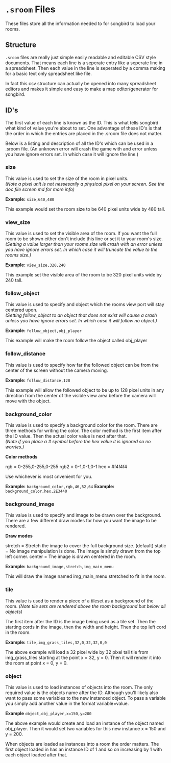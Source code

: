 # `.sroom` Files

These files store all the information needed to for songbird to load your rooms.

## Structure

`.sroom` files are really just simple easily readable and editable CSV style documents. That means each line is a seperate entry like a seperate line in a spreadsheet. Then each value in the line is seperated by a comma making for a basic text only spreadsheet like file.

In fact this csv structure can actually be opened into many spreadsheet editors and makes it simple and easy to make a map editor/generator for songbird.

## ID's

The first value of each line is known as the ID. This is what tells songbird what kind of value you're about to set. One advantage of these ID's is that the order in which the entries are placed in the .sroom file does not matter.

Below is a listing and description of all the ID's which can be used in a .sroom file. (An unknown error will crash the game with and error unless you have ignore errors set. In which case it will ignore the line.)

### size

This value is used to set the size of the room in pixel units.  
*(Note a pixel unit is not nessesarily a physical pixel on your screen. See the doc file screen.md for more info)*

**Example:** `size,640,480`

This example would set the room size to be 640 pixel units wide by 480 tall.

### view_size

This value is used to set the visible area of the room. If you want the full room to be shown either don't include this line or set it to your room's size.  
*(Setting a value larger than your rooms size will crash with an error unless you have ignore errors set. In which case it will truncate the value to the rooms size.)*

**Example:** `view_size,320,240`

This example set the visible area of the room to be 320 pixel units wide by 240 tall.

### follow_object

This value is used to specify and object which the rooms view port will stay centered upon.  
*(Setting follow_object to an object that does not exist will cause a crash unless you have ignore errors set. In which case it will follow no object.)*

**Example:** `follow_object,obj_player`

This example will make the room follow the object called obj_player

### follow_distance

This value is used to specify how far the followed object can be from the center of the screen without the camera moving.

**Example:** `follow_distance,128`

This example will allow the followed object to be up to 128 pixel units in any direction from the center of the visible view area before the camera will move with the object.

### background_color

This value is used to specify a background color for the room. There are three methods for writing the color. The color method is the first item after the ID value. Then the actual color value is next after that.  
*(Note if you place a # symbol before the hex value it is ignored so no worries.)*

**Color methods**

rgb = 0-255,0-255,0-255
rgb2 = 0-1,0-1,0-1
hex = #f4f4f4

Use whichever is most cnvenient for you.

**Example:** `background_color,rgb,46,52,64`
**Example:** `background_color,hex,2E3440`

### background_image

This value is used to specify and image to be drawn over the background. There are a few different draw modes for how you want the image to be rendered.

**Draw modes**

stretch = Stretch the image to cover the full background size. (default)
static = No image manipulation is done. The image is simply drawn from the top left corner.
center = The image is drawn centered in the room.

**Example:** `background_image,stretch,img_main_menu`

This will draw the image named img_main_menu stretched to fit in the room.

### tile

This value is used to render a piece of a tileset as a background of the room.
*(Note tile sets are rendered above the room background but below all objects)*

The first item after the ID is the image being used as a tile set. Then the starting cords in the image, then the width and height. Then the top left cord in the room.

**Example:** `tile,img_grass_tiles,32,0,32,32,0,0`

The above example will load a 32 pixel wide by 32 pixel tall tile from img_grass_tiles starting at the point x = 32, y = 0. Then it will render it into the room at point x = 0, y = 0.

### object

This value is used to load instances of objects into the room. The only required value is the objects name after the ID. Although you'll likely also want to pass some variables to the new instanced object. To pass a variable you simply add another value in the format variable=value.

**Example** `object,obj_player,x=150,y=200`

The above example would create and load an instance of the object named obj_player. Then it would set two variables for this new instance x = 150 and y = 200.

When objects are loaded as instances into a room the order matters. The first object loaded in has an instance ID of 1 and so on increasing by 1 with each object loaded after that.
